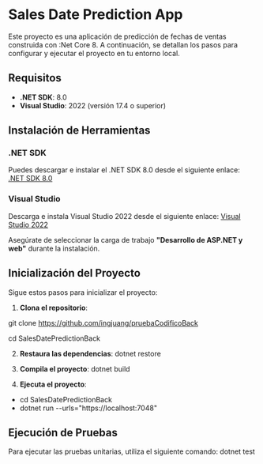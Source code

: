 # Sales Date Prediction App
Este proyecto es una aplicación de predicción de fechas de ventas construida con :Net Core 8. A continuación, se detallan los pasos para configurar y ejecutar el proyecto en tu entorno local.

## Requisitos

- **.NET SDK**: 8.0
- **Visual Studio**: 2022 (versión 17.4 o superior)

## Instalación de Herramientas

### .NET SDK

Puedes descargar e instalar el .NET SDK 8.0 desde el siguiente enlace:
[.NET SDK 8.0](https://dotnet.microsoft.com/download/dotnet/8.0)

### Visual Studio

Descarga e instala Visual Studio 2022 desde el siguiente enlace:
[Visual Studio 2022](https://visualstudio.microsoft.com/es/vs/)

Asegúrate de seleccionar la carga de trabajo **"Desarrollo de ASP.NET y web"** durante la instalación.

## Inicialización del Proyecto

Sigue estos pasos para inicializar el proyecto:

1. **Clona el repositorio**:

git clone https://github.com/ingjuang/pruebaCodificoBack

cd SalesDatePredictionBack

2. **Restaura las dependencias**:
dotnet restore

3. **Compila el proyecto**:
dotnet build

4. **Ejecuta el proyecto**:
- cd SalesDatePredictionBack
- dotnet run --urls="https://localhost:7048"

## Ejecución de Pruebas

Para ejecutar las pruebas unitarias, utiliza el siguiente comando:
dotnet test

